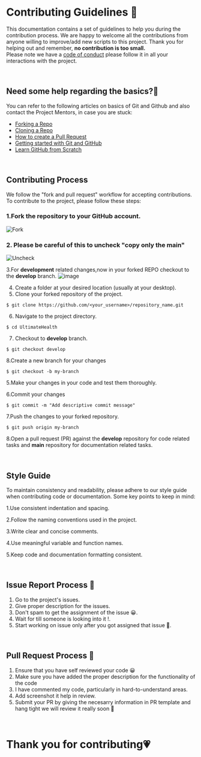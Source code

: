 # **Contributing Guidelines** 📄

This documentation contains a set of guidelines to help you during the contribution process.
We are happy to welcome all the contributions from anyone willing to improve/add new scripts to this project.
Thank you for helping out and remember, **no contribution is too small.**
<br>
Please note we have a [code of conduct](CODE_OF_CONDUCT.md)  please follow it in all your interactions with the project.



<br>

## **Need some help regarding the basics?🤔**


You can refer to the following articles on basics of Git and Github and also contact the Project Mentors,
in case you are stuck:

- [Forking a Repo](https://help.github.com/en/github/getting-started-with-github/fork-a-repo)
- [Cloning a Repo](https://help.github.com/en/desktop/contributing-to-projects/creating-an-issue-or-pull-request)
- [How to create a Pull Request](https://opensource.com/article/19/7/create-pull-request-github)
- [Getting started with Git and GitHub](https://towardsdatascience.com/getting-started-with-git-and-github-6fcd0f2d4ac6)
- [Learn GitHub from Scratch](https://docs.github.com/en/get-started/start-your-journey/git-and-github-learning-resources)

<br>

## **Contributing Process**


We follow the "fork and pull request" workflow for accepting contributions. To contribute to the project, please follow these steps:


### 1.Fork the repository to your GitHub account.
![Fork](https://github.com/Sibam-Paul/UltimateHealth/assets/158052549/62853996-aa19-4892-9ba1-89b181fe1fdf)

### 2. Please be careful of this to uncheck "copy only the main"
![Uncheck](https://github.com/Sibam-Paul/UltimateHealth/assets/158052549/35db6049-feca-4743-a18a-eef4e6bf77f7)

3.For **development** related changes,now in your forked REPO checkout to the **develop** branch.
![image](https://github.com/Sibam-Paul/UltimateHealth/assets/158052549/4cdd3f5f-bd65-4a1f-8d3b-aadf9d710e87)

4. Create a folder at your desired location (usually at your desktop).
5. Clone your forked repository of the project.
```
$ git clone https://github.com/<your_username>/repository_name.git
```
6. Navigate to the project directory.
```
$ cd UltimateHealth
```
7. Checkout to **develop** branch.
```
$ git checkout develop
```
8.Create a new branch for your changes
```
$ git checkout -b my-branch
```
5.Make your changes in your code and test them thoroughly.

6.Commit your changes
```
$ git commit -m "Add descriptive commit message"
```

7.Push the changes to your forked repository.
```
$ git push origin my-branch
```

8.Open a pull request (PR) against the **develop** repository for code related tasks and **main** repository for documentation related tasks.

<br>


## **Style Guide**


To maintain consistency and readability, please adhere to our style guide when contributing code or documentation. Some key points to keep in mind:


1.Use consistent indentation and spacing.

2.Follow the naming conventions used in the project.

3.Write clear and concise comments.

4.Use meaningful variable and function names.

5.Keep code and documentation formatting consistent.

<br>


## **Issue Report Process 📌**

1. Go to the project's issues.
2. Give proper description for the issues.
3. Don't spam to get the assignment of the issue 😀.
4. Wait for till someone is looking into it !.
5. Start working on issue only after you got assigned that issue 🚀.

<br>

## **Pull Request Process 🚀**

1. Ensure that you have self reviewed your code 😀
2. Make sure you have added the proper description for the functionality of the code
3. I have commented my code, particularly in hard-to-understand areas.
4. Add screenshot it help in review.
5. Submit your PR by giving the necesarry information in PR template and hang tight we will review it really soon 🚀

<br>

# **Thank you for contributing💗** 
